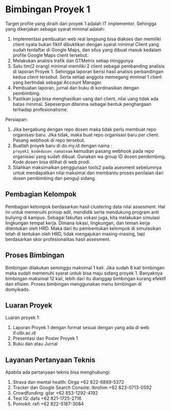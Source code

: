 # Bimbingan Proyek 1

Target profile yang diraih dari proyek 1 adalah IT implementor. Sehingga yang dikerjakan sebagai syarat minimal adalah:
1. Implementasi pembuatan web real langsung bisa diakses dan memiliki client nyata bukan fiktif dibuktikan dengan syarat minimal Client yang sudah terdaftar di Google Maps, dan situs yang dibuat masuk kedalam profile Google Maps client tersebut.
2. Melakukan analisis trafik dan GTMetrix setiap minggunya
3. Satu tim(2 orang) minimal memiliki 2 client sebagai pembanding analisis di laporan Proyek 1. Sehingga laporan berisi hasil analisis perbandingan kedua client tersebut. Serta setiap anggota memegang minimal 1 client yang bertindak sebagai Account Manager.
4. Pembuatan laporan, jurnal dan buku di kordinasikan dengan pembimbing.
5. Pastikan juga bisa menghasilkan uang dari client, nilai uang tidak ada batas minimal. Sepeserpun diterima sebagai bentuk penghargaan terhadap profesionalisme.

Persiapan:
1. Jika bergabung dengan repo dosen maka tidak perlu membuat repo organisasi baru. Jika tidak, maka buat repo organisasi baru per client. Pasang webhook di repo tersebut.
2. Buatlah proyek baru di do.my.id dengan nama : `proyek1_kodedosen_namateam` kemudian pasang webhook pada repo organisasi yang sudah dibuat. Gunakan wa group ID dosen pembimbing. Kode dosen bisa dilihat di web prodi.
3. Silahkan maksimalkan penggunaan tools2 pada asesment sebelumnya untuk mendapatkan nilai maksimal dan membantu proses penilaian dari dosen pembimbing dan penguji sidang.



## Pembagian Kelompok

Pembagian kelompok berdasarkan hasil clustering data nilai assesment. Hal ini untuk memenuhi prinsip adil, mendidik serta mendukung program anti buliying di kampus. Sebagai fakultas vokasi juga, kita melakukan simulasi lingkungan tempat kerja. Dimana lokasi, lingkungan, dan teman kerja ditentukan oleh HRD. Maka dari itu pembentukan kelompok di simulasikan telah di tentukan oleh HRD, tidak mengajukan masing-masing, tapi berdasarkan skor profesionalitas hasil assesment.

## Proses Bimbingan

Bimbingan dilakukan seminggu maksimal 1 kali. Jika sudah 8 kali bimbingan maka sudah memenuhi syarat untuk bisa maju sidang proyek 1. Banyaknya bimbingan maksimal 12 kali, lebih dari itu dianggap bimbingan kurang efektif dan efisien. Proses bimbingan menggunakan menu bimbingan di domyikado.

## Luaran Proyek

Luaran proyek 1:
1. Laporan Proyek 1 dengan format sesuai dengan yang ada di web if.ulbi.ac.id
2. Presentasi dan Poster Proyek 1
3. Buku dan atau Jurnal

## Layanan Pertanyaan Teknis

Apabila ada pertanyaan teknis bisa menghubungi:
1. Strava dan mental health: Dirga +62 822-6889-5372
2. Tracker dan Google Search Console: Ibrohim +62 823-0713-0592
3. Crowdfunding: gilar +62 853-1292-4192
4. Test IQ: dafa +62 821-1725-2716
5. Pomokit: rafi +62 822-5187-3084